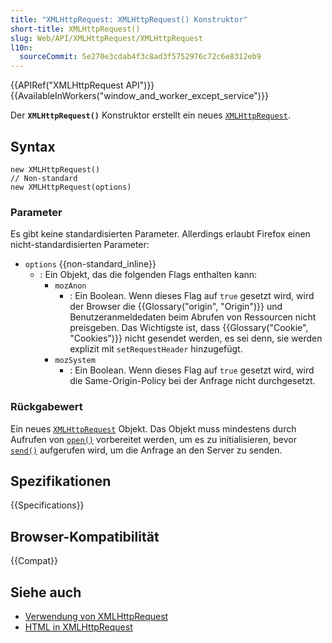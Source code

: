```yaml
---
title: "XMLHttpRequest: XMLHttpRequest() Konstruktor"
short-title: XMLHttpRequest()
slug: Web/API/XMLHttpRequest/XMLHttpRequest
l10n:
  sourceCommit: 5e270e3cdab4f3c8ad3f5752976c72c6e8312eb9
---
```


{{APIRef("XMLHttpRequest API")}} {{AvailableInWorkers("window_and_worker_except_service")}}

Der **`XMLHttpRequest()`** Konstruktor
erstellt ein neues [`XMLHttpRequest`](/de/docs/Web/API/XMLHttpRequest).

## Syntax

```js-nolint
new XMLHttpRequest()
// Non-standard
new XMLHttpRequest(options)
```

### Parameter

Es gibt keine standardisierten Parameter. Allerdings erlaubt Firefox einen nicht-standardisierten Parameter:

- `options` {{non-standard_inline}}
  - : Ein Objekt, das die folgenden Flags enthalten kann:
    - `mozAnon`
      - : Ein Boolean. Wenn dieses Flag auf `true` gesetzt wird, wird der Browser die {{Glossary("origin", "Origin")}} und Benutzeranmeldedaten beim Abrufen von Ressourcen nicht preisgeben. Das Wichtigste ist, dass {{Glossary("Cookie", "Cookies")}} nicht gesendet werden, es sei denn, sie werden explizit mit `setRequestHeader` hinzugefügt.
    - `mozSystem`
      - : Ein Boolean. Wenn dieses Flag auf `true` gesetzt wird, wird die Same-Origin-Policy bei der Anfrage nicht durchgesetzt.

### Rückgabewert

Ein neues [`XMLHttpRequest`](/de/docs/Web/API/XMLHttpRequest) Objekt. Das Objekt muss mindestens durch Aufrufen von [`open()`](/de/docs/Web/API/XMLHttpRequest/open) vorbereitet werden, um es zu initialisieren, bevor [`send()`](/de/docs/Web/API/XMLHttpRequest/send) aufgerufen wird, um die Anfrage an den Server zu senden.

## Spezifikationen

{{Specifications}}

## Browser-Kompatibilität

{{Compat}}

## Siehe auch

- [Verwendung von XMLHttpRequest](/de/docs/Web/API/XMLHttpRequest_API/Using_XMLHttpRequest)
- [HTML in XMLHttpRequest](/de/docs/Web/API/XMLHttpRequest_API/HTML_in_XMLHttpRequest)
